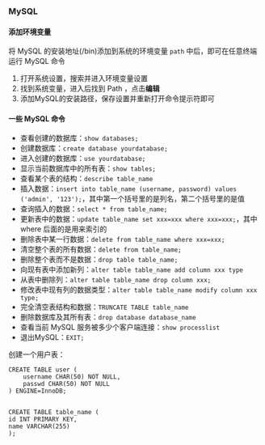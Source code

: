 ### MySQL
#### 添加环境变量
将 MySQL 的安装地址(/bin)添加到系统的环境变量 `path` 中后，即可在任意终端运行 MySQL 命令
1. 打开系统设置，搜索并进入环境变量设置
2. 找到系统变量，进入后找到 Path ，点击**编辑**
3. 添加MySQL的安装路径，保存设置并重新打开命令提示符即可

#### 一些 MySQL 命令
* 查看创建的数据库：`show databases;`
* 创建数据库：`create database yourdatabase;`
* 进入创建的数据库：`use yourdatabase;`
* 显示当前数据库中的所有表：`show tables;`
* 查看某个表的结构：`describe table_name`
* 插入数据：`insert into table_name (username, password) values ('admin', '123');`，其中第一个括号里的是列名，第二个括号里的是值
* 查询插入的数据：`select * from table_name;`
* 更新表中的数据：`update table_name set xxx=xxx where xxx=xxx;`，其中 where 后面的是用来索引的
* 删除表中某一行数据：`delete from table_name where xxx=xxx;`
* 清空整个表的所有数据：`delete from table_name;`
* 删除整个表而不是数据：`drop table table_name;`
* 向现有表中添加新列：`alter table table_name add column xxx type`
* 从表中删除列：`alter table table_name drop column xxx;`
* 修改表中现有列的数据类型：`alter table table_name modify column xxx type;`
* 完全清空表结构和数据：`TRUNCATE TABLE table_name`
* 删除数据库及其所有表：`drop database database_name`
* 查看当前 MySQL 服务被多少个客户端连接：`show processlist`
* 退出MySQL：`EXIT;`

创建一个用户表：

    CREATE TABLE user (
        username CHAR(50) NOT NULL,
        passwd CHAR(50) NOT NULL
    ) ENGINE=InnoDB;


    CREATE TABLE table_name (
    id INT PRIMARY KEY,
    name VARCHAR(255)
    );
